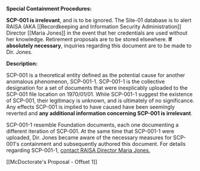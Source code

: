 
**Special Containment Procedures:**

**SCP-001 is irrelevant**, and is to be ignored. The Site-01 database is to alert RAISA (AKA [[Recordkeeping and Information Security Administration]] Director [[Maria Jones]] in the event that her credentials are used without her knowledge. Retirement proposals are to be stored elsewhere. **If absolutely necessary**, inquiries regarding this document are to be made to Dir. Jones.

**Description:**

SCP-001 is a theoretical entity defined as the potential cause for another anomalous phenomenon, SCP-001-1. SCP-001-1 is the collective designation for a set of documents that were inexplicably uploaded to the SCP-001 file location on 1970/01/01. While SCP-001-1 suggest the existence of SCP-001, their legitimacy is unknown, and is ultimately of no significance. Any effects SCP-001 is implied to have caused have been seemingly reverted and **any additional information concerning SCP-001 is irrelevant**.

SCP-001-1 resemble Foundation documents, each one documenting a different iteration of SCP-001. At the same time that SCP-001-1 were uploaded, Dir. Jones became aware of the necessary measures for SCP-001's containment and subsequently authored this document. For details regarding SCP-001-1, [contact RAISA Director Maria Jones.](http://scp-wiki.wikidot.com/mcdoctorate-s-proposal/offset/1)

[[McDoctorate's Proposal - Offset 1]]